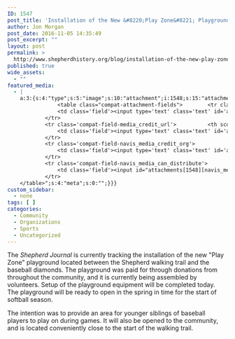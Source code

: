 ```yaml
---
ID: 1547
post_title: 'Installation of the New &#8220;Play Zone&#8221; Playground'
author: Jon Morgan
post_date: 2016-11-05 14:35:49
post_excerpt: ""
layout: post
permalink: >
  http://www.shepherdhistory.org/blog/installation-of-the-new-play-zone-playground/
published: true
wide_assets:
  - ""
featured_media:
  - |
    a:3:{s:4:"type";s:5:"image";s:10:"attachment";i:1548;s:15:"attachment_data";a:33:{s:2:"id";i:1548;s:5:"title";s:8:"100_0625";s:8:"filename";s:12:"100_0625.jpg";s:3:"url";s:70:"http://www.shepherdhistory.org/wp-content/uploads/2016/11/100_0625.jpg";s:4:"link";s:50:"http://www.shepherdhistory.org/?attachment_id=1548";s:3:"alt";s:0:"";s:6:"author";s:1:"1";s:11:"description";s:0:"";s:7:"caption";s:0:"";s:4:"name";s:8:"100_0625";s:6:"status";s:7:"inherit";s:10:"uploadedTo";i:1547;s:4:"date";i:1478370914000;s:8:"modified";i:1478370914000;s:9:"menuOrder";i:0;s:4:"mime";s:10:"image/jpeg";s:4:"type";s:5:"image";s:7:"subtype";s:4:"jpeg";s:4:"icon";s:67:"http://www.shepherdhistory.org/wp-includes/images/media/default.png";s:13:"dateFormatted";s:16:"November 5, 2016";s:6:"nonces";a:3:{s:6:"update";s:10:"2555d5acae";s:6:"delete";s:10:"0e580912b3";s:4:"edit";s:10:"80bc788abb";}s:8:"editLink";s:70:"http://www.shepherdhistory.org/wp-admin/post.php?post=1548&action=edit";s:4:"meta";b:0;s:10:"authorName";s:10:"Jon Morgan";s:14:"uploadedToLink";s:70:"http://www.shepherdhistory.org/wp-admin/post.php?post=1547&action=edit";s:15:"uploadedToTitle";s:46:"Installation of the New "Play Zone" Playground";s:15:"filesizeInBytes";i:1420153;s:21:"filesizeHumanReadable";s:4:"1 MB";s:5:"sizes";a:4:{s:9:"thumbnail";a:4:{s:6:"height";i:140;s:5:"width";i:140;s:3:"url";s:78:"http://www.shepherdhistory.org/wp-content/uploads/2016/11/100_0625-140x140.jpg";s:11:"orientation";s:9:"landscape";}s:6:"medium";a:4:{s:6:"height";i:252;s:5:"width";i:336;s:3:"url";s:78:"http://www.shepherdhistory.org/wp-content/uploads/2016/11/100_0625-336x252.jpg";s:11:"orientation";s:9:"landscape";}s:5:"large";a:4:{s:6:"height";i:578;s:5:"width";i:771;s:3:"url";s:78:"http://www.shepherdhistory.org/wp-content/uploads/2016/11/100_0625-771x578.jpg";s:11:"orientation";s:9:"landscape";}s:4:"full";a:4:{s:3:"url";s:70:"http://www.shepherdhistory.org/wp-content/uploads/2016/11/100_0625.jpg";s:6:"height";i:2448;s:5:"width";i:3264;s:11:"orientation";s:9:"landscape";}}s:6:"height";i:2448;s:5:"width";i:3264;s:11:"orientation";s:9:"landscape";s:6:"compat";a:2:{s:4:"item";s:1723:"<input type="hidden" name="attachments[1548][menu_order]" value="0" /><p class="media-types media-types-required-info">Required fields are marked <span class="required">*</span></p>
    			<table class="compat-attachment-fields">		<tr class='compat-field-media_credit'>			<th scope='row' class='label'><label for='attachments-1548-media_credit'><span class='alignleft'>Credit</span><br class='clear' /></label></th>
    			<td class='field'><input type='text' class='text' id='attachments-1548-media_credit' name='attachments[1548][media_credit]' value=''  /></td>
    		</tr>
    		<tr class='compat-field-media_credit_url'>			<th scope='row' class='label'><label for='attachments-1548-media_credit_url'><span class='alignleft'>Credit URL</span><br class='clear' /></label></th>
    			<td class='field'><input type='text' class='text' id='attachments-1548-media_credit_url' name='attachments[1548][media_credit_url]' value=''  /></td>
    		</tr>
    		<tr class='compat-field-navis_media_credit_org'>			<th scope='row' class='label'><label for='attachments-1548-navis_media_credit_org'><span class='alignleft'>Organization</span><br class='clear' /></label></th>
    			<td class='field'><input type='text' class='text' id='attachments-1548-navis_media_credit_org' name='attachments[1548][navis_media_credit_org]' value=''  /></td>
    		</tr>
    		<tr class='compat-field-navis_media_can_distribute'>			<th scope='row' class='label'><label for='attachments-1548-navis_media_can_distribute'><span class='alignleft'>Can<br />distribute?</span><br class='clear' /></label></th>
    			<td class='field'><input id="attachments[1548][navis_media_can_distribute]" name="attachments[1548][navis_media_can_distribute]" type="checkbox" value="1"  /></td>
    		</tr>
    </table>";s:4:"meta";s:0:"";}}}
custom_sidebar:
  - none
tags: [ ]
categories:
  - Community
  - Organizations
  - Sports
  - Uncategorized
---
```

The <em>Shepherd Journal</em> is currently tracking the installation of the new "Play Zone" playground located between the Shepherd walking trail and the baseball diamonds. The playground was paid for through donations from throughout the community, and it is currently being assembled by volunteers. Setup of the playground equipment will be completed today. The playground will be ready to open in the spring in time for the start of softball season.

The intention was to provide an area for younger siblings of baseball players to play on during games. It will also be opened to the community, and is located conveniently close to the start of the walking trail.